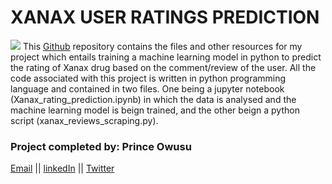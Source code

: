 # XANAX USER RATINGS PREDICTION
![](https://encrypted-tbn0.gstatic.com/images?q=tbn%3AANd9GcQUAtoY757Jj1HTunpqgwzhGOwYP7NVevR7tE3qg8Ap8CQLZJMI)
This [Github](https://github.com/prince381/xanax_ratings) repository contains the files and other resources for my 
project which entails training a machine learning model in python to predict the rating of Xanax drug based on the comment/review of the
user. All the code associated with this project is written in python programming language and contained in two files. One being a jupyter
notebook (Xanax_rating_prediction.ipynb) in which the data is analysed and the machine learning model is beign trained, and the other
beign a python script (xanax_reviews_scraping.py).
### Project completed by: Prince Owusu
[Email](powusu381@gmail.com) || [linkedIn](https://www.linkedin.com/in/prince-owusu-356914198?lipi=urn%3Ali%3Apage%3Ad_flagship3_profile_view_base_contact_details%3B2NYoXqMHQKOMp0yWSME5mQ%3D%3D) || [Twitter](https://twitter.com/iam_kwekhu)
